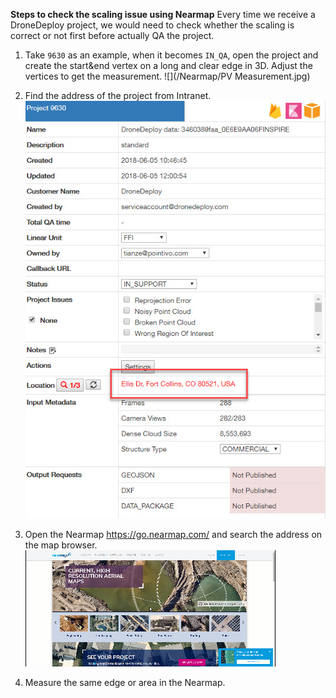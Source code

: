 **Steps to check the scaling issue using Nearmap**
Every time we receive a DroneDeploy project, we would need to check whether the scaling is correct or not first before actually QA the project. 

1. Take `9630` as an example, when it becomes `IN_QA`, open the project and create the start&end vertex on a long and clear edge in 3D. Adjust the vertices to get the measurement.
![](/Nearmap/PV Measurement.jpg)

2. Find the address of the project from Intranet.
![](/Nearmap/address.jpg)

3. Open the Nearmap https://go.nearmap.com/ and search the address on the map browser.
![](/Nearmap/Nearmap.gif)

4. Measure the same edge or area in the Nearmap.

